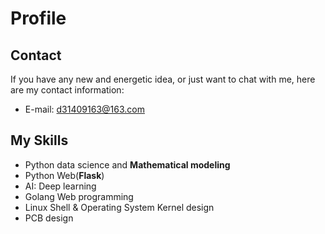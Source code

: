 <!--### Hi there 👋

<!--
**SamuraiBUPT/SamuraiBUPT** is a ✨ _special_ ✨ repository because its `README.md` (this file) appears on your GitHub profile.
Here are some ideas to get you started:
- 🔭 I’m currently working on ...
- 🌱 I’m currently learning ...
- 👯 I’m looking to collaborate on ...
- 🤔 I’m looking for help with ...
- 💬 Ask me about ...
- 📫 How to reach me: ...
- 😄 Pronouns: ...
- ⚡ Fun fact: ...
-->
# Profile
## Contact
If you have any new and energetic idea, or just want to chat with me, here are my contact information:
- E-mail: d31409163@163.com
## My Skills
- Python data science and **Mathematical modeling**
- Python Web(**Flask**)
- AI: Deep learning
- Golang Web programming
- Linux Shell & Operating System Kernel design
- PCB design
###


